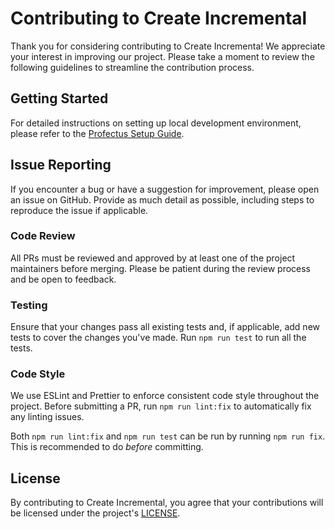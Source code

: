 # Contributing to Create Incremental

Thank you for considering contributing to Create Incrementa! We appreciate your interest in improving our project. Please take a moment to review the following guidelines to streamline the contribution process.

## Getting Started

For detailed instructions on setting up local development environment, please refer to the [Profectus Setup Guide](https://moddingtree.com/guide/getting-started/setup).

## Issue Reporting

If you encounter a bug or have a suggestion for improvement, please open an issue on GitHub. Provide as much detail as possible, including steps to reproduce the issue if applicable.

### Code Review

All PRs must be reviewed and approved by at least one of the project maintainers before merging. Please be patient during the review process and be open to feedback.

### Testing

Ensure that your changes pass all existing tests and, if applicable, add new tests to cover the changes you've made. Run `npm run test` to run all the tests.

### Code Style

We use ESLint and Prettier to enforce consistent code style throughout the project. Before submitting a PR, run `npm run lint:fix` to automatically fix any linting issues.

Both `npm run lint:fix` and `npm run test` can be run by running `npm run fix`. This is recommended to do *before* committing.

## License

By contributing to Create Incremental, you agree that your contributions will be licensed under the project's [LICENSE](./LICENSE).
